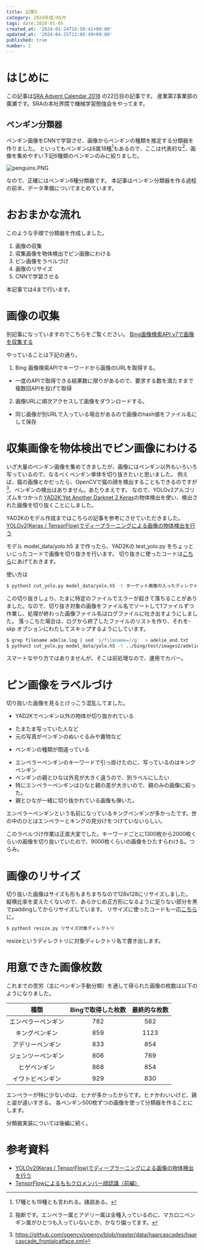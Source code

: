 ```yaml
---
title: 記事5
category: 2024年度/05月
tags: date:2020-01-05
created_at: '2024-01-24T16:50:41+09:00'
updated_at: '2024-04-25T11:06:49+09:00'
published: true
number: 1
---
```


# はじめに
この記事は[SRA Advent Calendar 2018](https://qiita.com/advent-calendar/2018/sra) の22日目の記事です。
産業第2事業部の廣瀬です。SRAの本社界隈で機械学習勉強会をやってます。

## ペンギン分類器
ペンギン画像をCNNで学習させ、画像からペンギンの種類を推定する分類器を作りました。
といってもペンギンは6属18種[^1]もあるので、ここは代表的な[^2]、画像を集めやすい下記6種類のペンギンのみに絞りました。

![penguins.PNG](https://qiita-image-store.s3.amazonaws.com/0/143174/50395279-49e7-1be5-4ce7-18a50d6302e6.png)

なので、正確にはペンギン6種分類器です。
本記事はペンギン分類器を作る過程の前半、データ準備についてまとめています。

[^1]: 17種とも19種とも言われる。諸説ある。
[^2]: 独断です。エンペラー属とアデリー属は全種入っているのに、マカロニペンギン属がひとつも入っていないとか、かなり偏ってます。

# おおまかな流れ
このような手順で分類器を作成しました。
 1. 画像の収集
 2. 収集画像を物体検出でピン画像にわける
 3. ピン画像をラベルづけ
 4. 画像のリサイズ
 5. CNNで学習させる

本記事では4まで行います。

# 画像の収集
別記事になっていますのでこちらをご覧ください。
[Bing画像検索API v7で画像を収集する](https://qiita.com/hirosemi/items/086f8375fd0f3fa5237b)

やっていることは下記の通り。

1. Bing 画像検索APIでキーワードから画像のURLを取得する。
 + 一度のAPIで取得できる結果数に限りがあるので、要求する数を満たすまで複数回APIを投げて取得
2. 画像URLに順次アクセスして画像をダウンロードする。
 + 同じ画像が別URLで入っている場合があるので画像のhash値をファイル名にして保存

# 収集画像を物体検出でピン画像にわける
いざ大量のペンギン画像を集めてきましたが、画像にはペンギン以外もいろいろ写っているので、なるべくペンギン単体を切り抜きたいと思いました。
例えば、猫の画像とかだったら、OpenCVで猫の顔を検出することもできるのですが[^3]、ペンギンの検出はありません。あたりまえです。
なので、YOLOv2アルゴリズムをつかった[YAD2K:Yet Another Darknet 2 Keras](https://github.com/allanzelener/YAD2K)の物体検出を使い、検出された画像を切り抜くことにしました。

[^3]: https://github.com/opencv/opencv/blob/master/data/haarcascades/haarcascade_frontalcatface.xml

YAD2Kのモデル作成まではこちらの記事を参考にさせていただきました。
[YOLOv2(Keras / TensorFlow)でディープラーニングによる画像の物体検出を行う](https://qiita.com/yampy/items/7a705acf4c6899bc11c7)

モデル model_data/yolo.h5  まで作ったら、YAD2Kの test_yolo.py をちょっといじったコードで画像を切り抜きを行います。
切り抜きに使ったコードは[こちら](https://github.com/hirosemi/penguins_classfications/blob/master/cut_yolo.py)にあげておきます。

使い方は

```bash
$ python3 cut_yolo.py model_data/yolo.h5 -t ターゲット画像の入ったディレクトリ -o 切り抜き画像出力ディレクトリ | tee -a ログファイル名
```

この切り抜きしょり、たまに特定のファイルでエラーが起きて落ちることがありました。なので、切り抜き対象の画像をファイル名でソートして1ファイルずつ作業し、処理が終わった画像ファイル名はログファイルに吐き出すようにしました。
落っこちた場合は、ログから終了したファイルのリストを作り、それを-skp オプションにわたしてスキップするようにしています。

```bash
$ grep filename adelie.log | sed 's/filename=//g'  > adelie_end.txt
$ python3 cut_yolo.py model_data/yolo.h5 -t ../bing/test/images2/adelie_penguin_20180127023044/ -o ../images/penguins/YOLO/public/adelie_penguin -skp adelie_end.txt| tee -a adelie.log
```

スマートなやり方ではありませんが、そこは前処理なので、運用でカバー。

# ピン画像をラベルづけ
切り抜いた画像を見るとけっこう混乱してました。

- YAD2Kでペンギン以外の物体が切り抜かれている
 + たまたま写っていた人など
 + 元の写真がペンギンのぬいぐるみや置物など
- ペンギンの種類が間違っている
 + エンペラーペンギンのキーワードで引っ掛けたのに、写っているのはキングペンギン
 + ペンギンの親とひなは外見が大きく違うので、別ラベルにしたい
 + 特にエンペラーペンギンはひなと親の差が大きいので、親のみの画像に絞った。
 + 親とひなが一緒に切り抜かれている画像も弾いた。

エンペラーペンギンという名前になっているキングペンギンが多かったです。世の中のひとはエンペラーとキングの見分けをつけていないらしい。

このラベルづけ作業は正直大変でした。キーワードごとに1300枚から2000枚くらいの画像を切り抜いていたので、9000枚くらいの画像をひたすらわける。つらみ。

# 画像のリサイズ
切り抜いた画像はサイズも形もまちまちなので128x128にリサイズしました。
縦横比率を変えたくないので、あらかじめ正方形になるように足りない部分を黒でpaddingしてからリサイズしています。
リサイズに使ったコードも一応[こちら](https://github.com/hirosemi/penguins_classfications/blob/master/resize.py)に。

```bash
$ python3 resize.py リサイズ対象ディレクトリ
```

resizeというディレクトリに対象ディレクトリ名で書き出します。

# 用意できた画像枚数
これまでの苦労（主にペンギン手動分類）を通して得られた画像の枚数は以下のようになりました。

| 種類 | Bingで取得した枚数 | 最終的な枚数 |
|:-:|:-:|:-:|
| エンペラーペンギン  | 782  | 562  |
| キングペンギン  | 859  | 1123  |
| アデリーペンギン  | 833  | 854  |
| ジェンツーペンギン  | 806  | 769  |
| ヒゲペンギン  | 868  | 854  |
| イワトビペンギン  | 929  | 830  |

エンペラーが特に少ないのは、ヒナが多かったからです。ヒナかわいいけど、親と姿が違いすぎる。
各ペンギン500枚ずつの画像を使って分類器を作ることにします。

分類器実装については後編に続く。

# 参考資料

- [YOLOv2(Keras / TensorFlow)でディープラーニングによる画像の物体検出を行う](https://qiita.com/yampy/items/7a705acf4c6899bc11c7)
- [TensorFlowによるももクロメンバー顔認識（前編）](https://qiita.com/kenmaz/items/4b60ea00b159b3e00100)
